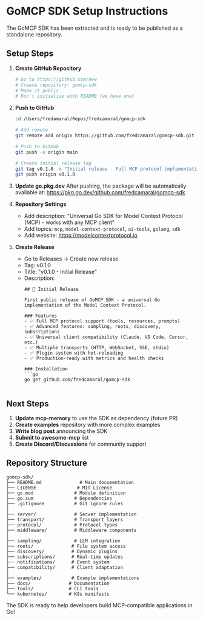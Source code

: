 # GoMCP SDK Setup Instructions

The GoMCP SDK has been extracted and is ready to be published as a standalone repository.

## Setup Steps

1. **Create GitHub Repository**
   ```bash
   # Go to https://github.com/new
   # Create repository: gomcp-sdk
   # Make it public
   # Don't initialize with README (we have one)
   ```

2. **Push to GitHub**
   ```bash
   cd /Users/fredamaral/Repos/fredcamaral/gomcp-sdk
   
   # Add remote
   git remote add origin https://github.com/fredcamaral/gomcp-sdk.git
   
   # Push to GitHub
   git push -u origin main
   
   # Create initial release tag
   git tag v0.1.0 -m "Initial release - Full MCP protocol implementation"
   git push origin v0.1.0
   ```

3. **Update go.pkg.dev**
   After pushing, the package will be automatically available at:
   https://pkg.go.dev/github.com/fredcamaral/gomcp-sdk

4. **Repository Settings**
   - Add description: "Universal Go SDK for Model Context Protocol (MCP) - works with any MCP client"
   - Add topics: `mcp`, `model-context-protocol`, `ai-tools`, `golang`, `sdk`
   - Add website: https://modelcontextprotocol.io

5. **Create Release**
   - Go to Releases → Create new release
   - Tag: v0.1.0
   - Title: "v0.1.0 - Initial Release"
   - Description:
     ```
     ## 🎉 Initial Release
     
     First public release of GoMCP SDK - a universal Go implementation of the Model Context Protocol.
     
     ### Features
     - ✅ Full MCP protocol support (tools, resources, prompts)
     - ✅ Advanced features: sampling, roots, discovery, subscriptions
     - ✅ Universal client compatibility (Claude, VS Code, Cursor, etc.)
     - ✅ Multiple transports (HTTP, WebSocket, SSE, stdio)
     - ✅ Plugin system with hot-reloading
     - ✅ Production-ready with metrics and health checks
     
     ### Installation
     ```go
     go get github.com/fredcamaral/gomcp-sdk
     ```
     ```

## Next Steps

1. **Update mcp-memory** to use the SDK as dependency (future PR)
2. **Create examples** repository with more complex examples
3. **Write blog post** announcing the SDK
4. **Submit to awesome-mcp** list
5. **Create Discord/Discussions** for community support

## Repository Structure

```
gomcp-sdk/
├── README.md              # Main documentation
├── LICENSE               # MIT License
├── go.mod               # Module definition
├── go.sum               # Dependencies
├── .gitignore           # Git ignore rules
│
├── server/              # Server implementation
├── transport/           # Transport layers
├── protocol/            # Protocol types
├── middleware/          # Middleware components
│
├── sampling/            # LLM integration
├── roots/              # File system access
├── discovery/          # Dynamic plugins
├── subscriptions/      # Real-time updates
├── notifications/      # Event system
├── compatibility/      # Client adaptation
│
├── examples/           # Example implementations
├── docs/              # Documentation
├── tools/             # CLI tools
└── kubernetes/        # K8s manifests
```

The SDK is ready to help developers build MCP-compatible applications in Go!